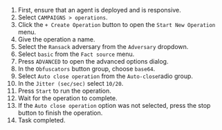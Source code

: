 1. First, ensure that an agent is deployed and is responsive.
1. Select `CAMPAIGNS > operations`.
1. Click the `+ Create Operation` button to open the `Start New Operation` menu.
1. Give the operation a name.
1. Select the `Ransack` adversary from the `Adversary` dropdown.
1. Select `basic` from the `Fact source` menu.
1. Press `ADVANCED` to open the advanced options dialog.
1. In the `Obfuscators` button group, choose `base64`.
1. Select `Auto close operation` from the `Auto-close`radio group.
1. In the `Jitter (sec/sec)` select `10/20`.
1. Press `Start` to run the operation.
1. Wait for the operation to complete.
1. If the `Auto close operation` option was not selected, press the stop button to finish the operation.
1. Task completed.